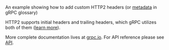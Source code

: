 An example showing how to add custom HTTP2 headers (or [metadata](https://grpc.io/grpc/python/glossary.html) in gRPC glossary)

HTTP2 supports initial headers and trailing headers, which gRPC utilizes both of them ([learn more](https://github.com/grpc/grpc/blob/master/doc/PROTOCOL-HTTP2.md)).

More complete documentation lives at [grpc.io](https://grpc.io/docs/languages/python/basics).
For API reference please see [API](https://grpc.io/grpc/python/grpc.html).
